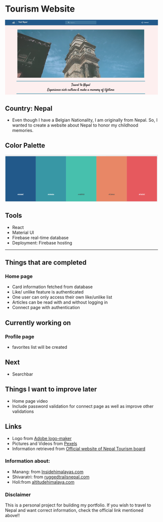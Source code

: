 # Tourism Website
[![Tourism Website](./src/Components/store/tourismWebsite.png)](https://np-project-33535.web.app/)
## Country: Nepal
- Even though I have a Belgian Nationality, I am originally from Nepal. So, I wanted to create a website about Nepal to honor my childhood memories. 
## Color Palette
 ![color palette](./src/Components/store/colorPalette.png)
## Tools
- React 
- Material UI
- Firebase real-time database
- Deployment: Firebase hosting

----------------------------
## Things that are completed
### Home page
- Card information fetched from database
- Like/ unlike feature is authenticated
- One user can only access their own like/unlike list
- Articles can be read with and without logging in 
- Connect page with authentication
## Currently working on
### Profile page
- favorites list will be created
## Next 
- Searchbar
## Things I want to improve later
- Home page video
- Include password validation for connect page as well as improve other validations
## Links
- Logo from [Adobe logo-maker](https://express.adobe.com/express-apps/logo-maker/) 
- Pictures and Videos from [Pexels](https://www.pexels.com/)
- Information retrieved from [Official website of Nepal Tourism board](https://ntb.gov.np/)
### Information about: 
- Manang: from [Insidehimalayas.com](https://www.insidehimalayas.com/why-you-need-visit-manang/)
- Shivaratri: from [ruggedtrailsnepal.com](https://www.ruggedtrailsnepal.com/blog/shivaratri-in-nepal)
- Holi:from [altitudehimalaya.com](https://www.altitudehimalaya.com/blog/holi-festival-in-nepal) 
### Disclaimer
This is a personal project for building my portfolio. If you wish to travel to Nepal and want correct information, check the official link mentioned above!!
